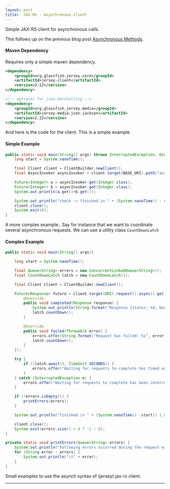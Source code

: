 ```yaml
---
layout: post
title:  JAX-RS - Asynchronous Client
---
```


Simple JAX-RS client for asynchronous calls.

This follows up on the previous blog post [Asynchronous Methods](/jaxrs-asynchronous-methods).

#### Maven Dependency

Requires only a simple maven dependency.

```xml
<dependency>
    <groupId>org.glassfish.jersey.core</groupId>
    <artifactId>jersey-client</artifactId>
    <version>2.22</version>
</dependency>

<!-- optional for json marshalling -->
<dependency>
    <groupId>org.glassfish.jersey.media</groupId>
    <artifactId>jersey-media-json-jackson</artifactId>
    <version>2.22</version>
</dependency>
```

And here is the code for the client. This is a simple example.

#### Simple Example

```java
public static void main(String[] args) throws InterruptedException, ExecutionException {
    long start = System.nanoTime();

    final Client client = ClientBuilder.newClient();
    final AsyncInvoker asyncInvoker = client.target(BASE_URI).path("async").request().async();

    Future<Integer> a = asyncInvoker.get(Integer.class);
    Future<Integer> b = asyncInvoker.get(Integer.class);
    System.out.println(a.get()+b.get());

    System.out.println("check -> finished in " + (System.nanoTime() - start) / 1_000_000 + " ms");
    client.close();
    System.exit(0);
}
```

A more complex example.. Say for instance that we want to coordinate several asynchronous requests.
We can use a utility class `CountDownLatch`

#### Complex Example

```java
public static void main(String[] args){

    long start = System.nanoTime();

    final Queue<String> errors = new ConcurrentLinkedQueue<String>();
    final CountDownLatch latch = new CountDownLatch(1);

    final Client client = ClientBuilder.newClient();

    Future<Response> future = client.target(URI).request().async().get(new InvocationCallback<Response>() {
        @Override
        public void completed(Response response) {
            System.out.println(String.format("Response {status: %d, body: %s}", response.getStatus(), response.readEntity(String.class)));
            latch.countDown();
        }

        @Override
        public void failed(Throwable error) {
            errors.offer(String.format("Request has failed: %s", error.toString()));
            latch.countDown();
        }
    });

    try {
        if (!latch.await(3, TimeUnit.SECONDS)) {
            errors.offer("Waiting for requests to complete has timed out.");
        }
    } catch (InterruptedException e) {
        errors.offer("Waiting for requests to complete has been interrupted.");
    }

    if (!errors.isEmpty()) {
        printErrors(errors);
    }

    System.out.println("finished in " + (System.nanoTime() -start)/ 1_000_000 + " ms.");

    client.close();
    System.exit(errors.size() > 0 ? -1 : 0);
}

private static void printErrors(Queue<String> errors) {
    System.out.println("Following errors occurred during the request execution");
    for (String error : errors) {
        System.out.println("\t" + error);
    }
}
```

Small examples to use the asynch syntax of (jersey) jax-rs client.

****